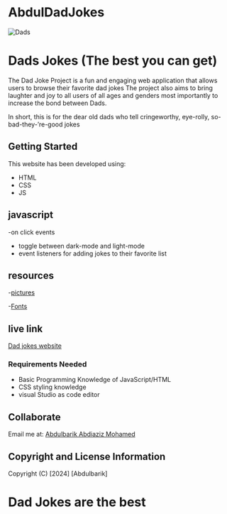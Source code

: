 # AbdulDadJokes

![Dads](https://img.freepik.com/free-photo/wooden-background-with-glasses-gift-father-s-day_23-2147631345.jpg?t=st=1712847670~exp=1712851270~hmac=65a9b885920682aac7cbab651513be5e171642a5cfcfad323e2b88d0a9bdfea1&w=740)

# Dads Jokes (The best you can get)

The Dad Joke Project is a fun and engaging web application that allows users to browse their favorite dad jokes
The project also aims to bring laughter and joy to all users of all ages and genders most importantly to increase the bond between Dads.

In short, this is for the dear old dads who tell cringeworthy, eye-rolly, so-bad-they-’re-good jokes   


## Getting Started
This website has been developed using:

* HTML
* CSS
* JS

## javascript

-on click events
- toggle between dark-mode and light-mode
- event listeners for adding jokes to their favorite list 

## resources
-[pictures](https://www.freepik.com)

-[Fonts](https://fonts.google.com)


## live link

[Dad jokes website](https://abdul-dad-jokes.vercel.app/)

 
 ### Requirements Needed

 - Basic Programming Knowledge of JavaScript/HTML
 - CSS styling knowledge
 - visual Studio as code editor

 ## Collaborate
 Email me at: [Abdulbarik Abdiaziz Mohamed](abdulbariky000@gmail.com)

 ## Copyright and License Information
Copyright (C) [2024] [Abdulbarik]
# Dad Jokes are the best
